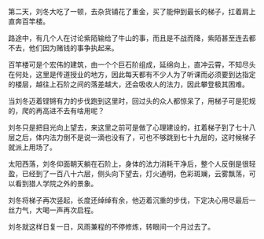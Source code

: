 第二天，刘冬大吃了一顿，去杂货铺花了重金，买了能伸到最长的梯子，扛着肩上直奔百竿楼。

路途中，有几个人在讨论紫陌输给了牛山的事，而且是不战而降，紫陌甚至连去都不去，他们因为赌钱的事争执起来。

百竿楼可是个宏伟的建筑，由一个个巨石阶组成，延绵向上，直冲云霄，不知尽头在何处，这里是传道授业的地方，因此每天都有不少人为了听课而必须要到达指定的楼层，越往上石阶之间的落差越大，还会吸收人的法力，因此攀登极其困难。

当刘冬迈着铿锵有力的步伐跑到这里时，回过头的众人都惊呆了，用梯子可是犯规的，爬的再高进不去有啥用呢？

刘冬只是把目光向上望去，来这里之前可是做了心理建设的，扛着梯子到了七十八层之后，体内法力倒不是说一滴也没有了，可也不够跳到七十九层的，这时候梯子就派上用场了。

太阳西落，刘冬仰面朝天躺在石阶上，身体的法力消耗干净后，整个人反倒是很轻盈，已经到了一百八十六层，侧头向下望去，灯火通明，色彩斑斓，云雾飘荡，可以看到猎人学院之外的景象。

刘冬将梯子再次竖起，长度还绰绰有余，他迈着沉重的步伐，下定决心用尽最后一丝力气，大喝一声再次启程。

刘冬就这样日复一日，风雨兼程的不停修炼，转眼间一个月过去了。
